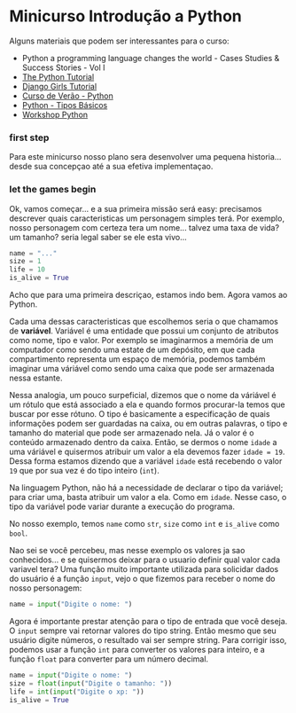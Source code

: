 # Minicurso Introdução a Python

Alguns materiais que podem ser interessantes para o curso: 

* Python a programming language changes the world - Cases Studies & Success Stories - Vol I
* [The Python Tutorial](https://docs.python.org/3/tutorial/)
* [Django Girls Tutorial](http://tutorial.djangogirls.org/)
* [Curso de Verão - Python](https://gabrielacavalcante.gitbooks.io/python/content/)
* [Python - Tipos Básicos](http://www.dcc.ufrj.br/~fabiom/mab225/02tipos.pdf)
* [Workshop Python](https://github.com/PyLadiesRio/workshop-python)


### first step

Para este minicurso nosso plano sera desenvolver uma pequena historia... desde sua concepçao até a sua efetiva implementaçao. 

### let the games begin

Ok, vamos começar... e a sua primeira missão será easy: precisamos descrever quais caracteristicas um personagem simples terá. Por exemplo, nosso personagem com certeza tera um nome... talvez uma taxa de vida? um tamanho? seria legal saber se ele esta vivo...

```python
name = "..."
size = 1
life = 10
is_alive = True
```
    
Acho que para uma primeira descriçao, estamos indo bem. Agora vamos ao Python. 

Cada uma dessas caracteristicas que escolhemos seria o que chamamos de **variável**. Variável é uma entidade que possui um conjunto de atributos como nome, tipo e valor. Por exemplo se imaginarmos a memória de um computador como sendo uma estate de um depósito, em que cada compartimento representa um espaço de memória, podemos também imaginar uma váriável como sendo uma caixa que pode ser armazenada nessa estante.

Nessa analogia, um pouco surpeficial, dizemos que o nome da váriável é um rótulo que está associado a ela e quando formos procurar-la temos que buscar por esse rótuno. O tipo é basicamente a especificação de quais informações podem ser guardadas na caixa, ou em outras palavras, o tipo e tamanho do material que pode ser armazenado nela. Já o valor é o conteúdo armazenado dentro da caixa. Então, se dermos o nome ```idade``` a uma váriável e quisermos atribuir um valor a ela devemos fazer ```idade = 19```. Dessa forma estamos dizendo que a variável ```idade``` está recebendo o valor ```19``` que por sua vez é do tipo inteiro (```int```).

Na linguagem Python, não há a necessidade de declarar o tipo da variável; para criar uma, basta atribuir um valor a ela. Como em ```idade```. Nesse caso, o tipo da variável pode variar durante a execução do programa.

No nosso exemplo, temos ```name``` como ```str```, ```size``` como ```int``` e ```is_alive``` como ```bool```.

Nao sei se você percebeu, mas nesse exemplo os valores ja sao conhecidos... e se quisermos deixar para o usuario definir qual valor cada variavel tera? Uma função muito importante utilizada para solicidar dados do usuário é a função ```input```, vejo o que fizemos para receber o nome do nosso personagem:

```python
name = input("Digite o nome: ") 
```

Agora é importante prestar atenção para o tipo de entrada que você deseja. O ```input``` sempre vai retornar valores do tipo string. Então mesmo que seu usuário digite números, o resultado vai ser sempre string. Para corrigir isso, podemos usar a função ```int``` para converter os valores para inteiro, e a função ```float``` para converter para um número decimal.

```python
name = input("Digite o nome: ") 
size = float(input("Digite o tamanho: "))
life = int(input("Digite o xp: "))
is_alive = True
```